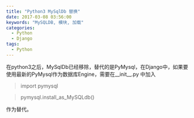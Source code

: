 ```yaml
---
title: "Python3 MySqlDb 替换"
date: 2017-03-08 03:56:00
keywords: "MySQLDB, 模块, 加载"
categories:
  - Python
  - Django
tags:
  - Python
---
```


在python3之后，MySqlDb已经移除，替代的是PyMysql，在Django中，如果要使用最新的PyMysql作为数据库Engine，需要在__init__.py 中加入
<!-- more -->
> import pymysql

> pymysql.install_as_MySQLdb()



作为替代。

